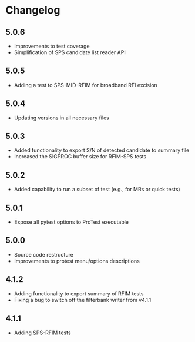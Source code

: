 # Changelog
## 5.0.6

- Improvements to test coverage
- Simplification of SPS candidate list reader API

## 5.0.5

- Adding a test to SPS-MID-RFIM for broadband RFI excision

## 5.0.4

- Updating versions in all necessary files

## 5.0.3

- Added functionality to export S/N of detected candidate to summary file
- Increased the SIGPROC buffer size for RFIM-SPS tests

## 5.0.2

- Added capability to run a subset of test (e.g., for MRs or quick tests)

## 5.0.1

- Expose all pytest options to ProTest executable

## 5.0.0

- Source code restructure
- Improvements to protest menu/options descriptions

## 4.1.2

- Adding functionality to export summary of RFIM tests
- Fixing a bug to switch off the filterbank writer from v4.1.1

## 4.1.1

- Adding SPS-RFIM tests
